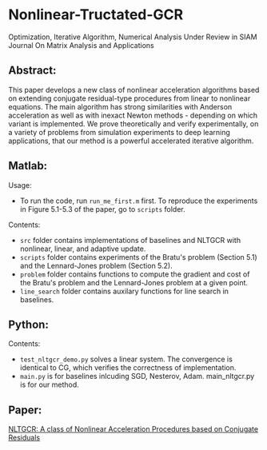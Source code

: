 # Nonlinear-Tructated-GCR
Optimization, Iterative Algorithm, Numerical Analysis
Under Review in SIAM Journal On Matrix Analysis and Applications

## Abstract: 
This paper develops a new class of nonlinear acceleration algorithms based on extending conjugate residual-type procedures from linear to nonlinear equations. The main algorithm has strong similarities with Anderson acceleration as well as with inexact Newton methods - depending on which variant is implemented. We prove theoretically and verify experimentally, on a variety of problems from simulation experiments to deep learning applications, that our method is a powerful accelerated iterative algorithm.

## Matlab:
Usage:

- To run the code, run `run_me_first.m` first. To reproduce the experiments in Figure 5.1-5.3 of the paper, go to `scripts` folder.

Contents:
- `src` folder contains implementations of baselines and NLTGCR with nonlinear, linear, and adaptive update.
- `scripts` folder contains experiments of the Bratu's problem (Section 5.1) and the Lennard-Jones problem (Section 5.2).
- `problem` folder contains functions to compute the gradient and cost of the Bratu's problem and the Lennard-Jones problem at a given point.
- `line_search` folder contains auxilary functions for line search in baselines.

## Python:
Contents:
- `test_nltgcr_demo.py` solves a linear system. The convergence is identical to CG, which verifies the correctness of implementation. 
- `main.py` is for baselines inlcuding SGD, Nesterov, Adam. main_nltgcr.py is for our method.


## Paper:
[NLTGCR: A class of Nonlinear Acceleration Procedures based on Conjugate Residuals](https://arxiv.org/abs/2306.00325)
